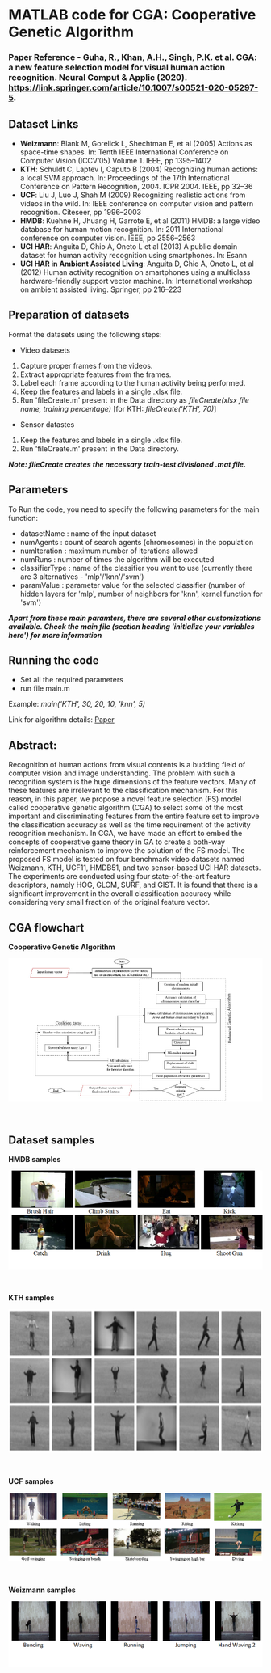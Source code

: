 # MATLAB code for CGA: Cooperative Genetic Algorithm

### Paper Reference - Guha, R., Khan, A.H., Singh, P.K. et al. CGA: a new feature selection model for visual human action recognition. Neural Comput & Applic (2020). https://link.springer.com/article/10.1007/s00521-020-05297-5.

## Dataset Links

* **Weizmann**: Blank M, Gorelick L, Shechtman E, et al (2005) Actions as space-time shapes. In: Tenth IEEE International Conference on Computer Vision (ICCV’05) Volume 1. IEEE, pp 1395–1402
* **KTH**: Schuldt C, Laptev I, Caputo B (2004) Recognizing human actions: a local SVM approach. In: Proceedings of the 17th International Conference on Pattern Recognition, 2004. ICPR 2004. IEEE, pp 32–36
* **UCF**: Liu J, Luo J, Shah M (2009) Recognizing realistic actions from videos in the wild. In: IEEE conference on computer vision and pattern recognition. Citeseer, pp 1996–2003
* **HMDB**: Kuehne H, Jhuang H, Garrote E, et al (2011) HMDB: a large video database for human motion recognition. In: 2011 International conference on computer vision. IEEE, pp 2556–2563
* **UCI HAR**: Anguita D, Ghio A, Oneto L et al (2013) A public domain dataset for human activity recognition using smartphones. In: Esann
* **UCI HAR in Ambient Assisted Living**: Anguita D, Ghio A, Oneto L, et al (2012) Human activity recognition on smartphones using a multiclass hardware-friendly support vector machine. In: International workshop on ambient assisted living. Springer, pp 216–223

## Preparation of datasets

Format the datasets using the following steps:

* Video datasets
1. Capture proper frames from the videos.
2. Extract appropriate features from the frames.
3. Label each frame according to the human activity being performed.
4. Keep the features and labels in a single .xlsx file.
5. Run 'fileCreate.m' present in the Data directory as *fileCreate(xlsx file name, training percentage)* [for KTH: *fileCreate('KTH', 70)*]


* Sensor datastes
1. Keep the features and labels in a single .xlsx file.
2. Run 'fileCreate.m' present in the Data directory.

***Note: fileCreate creates the necessary train-test divisioned .mat file.***

## Parameters

To Run the code, you need to specify the following parameters for the main function:
* datasetName : name of the input dataset 
* numAgents : count of search agents (chromosomes) in the population
* numIteration : maximum number of iterations allowed
* numRuns : number of times the algorithm will be executed
* classifierType : name of the classifier you want to use (currently there are 3 alternatives - 'mlp'/'knn'/'svm')
* paramValue : parameter value for the selected classifier (number of hidden layers for 'mlp', number of neighbors for 'knn', kernel function for 'svm')

***Apart from these main paramters, there are several other customizations available. Check the main file (section heading 'initialize your variables here') for more information***



## Running the code
* Set all the required parameters
* run file main.m

Example: *main('KTH', 30, 20, 10, 'knn', 5)*

Link for algorithm details: [Paper](https://link.springer.com/article/10.1007/s00521-020-05297-5)

## Abstract:

Recognition of human actions from visual contents is a budding field of computer vision and image understanding. The problem with such a recognition system is the huge dimensions of the feature vectors. Many of these features are irrelevant to the classification mechanism. For this reason, in this paper, we propose a novel feature selection (FS) model called cooperative genetic algorithm (CGA) to select some of the most important and discriminating features from the entire feature set to improve the classification accuracy as well as the time requirement of the activity recognition mechanism. In CGA, we have made an effort to embed the concepts of cooperative game theory in GA to create a both-way reinforcement mechanism to improve the solution of the FS model. The proposed FS model is tested on four benchmark video datasets named Weizmann, KTH, UCF11, HMDB51, and two sensor-based UCI HAR datasets. The experiments are conducted using four state-of-the-art feature descriptors, namely HOG, GLCM, SURF, and GIST. It is found that there is a significant improvement in the overall classification accuracy while considering very small fraction of the original feature vector.

## CGA flowchart

<b>Cooperative Genetic Algorithm</span></b><br>
<p align="center">  
  <img src="https://github.com/Ritam-Guha/CGA/blob/master/Images/CGA.png">
</p><br>

## Dataset samples

<b>HMDB samples</span></b><br>
<p align="center">  
  <img src="https://github.com/Ritam-Guha/CGA/blob/master/Images/HMDB%20samples.png">
</p><br>
  

<b>KTH samples</span></b><br>
<p align="center">  
  <img src="https://github.com/Ritam-Guha/CGA/blob/master/Images/KTH%20samples.png">
</p><br>


<b>UCF samples</span></b><br>
<p align="center">  
  <img src="https://github.com/Ritam-Guha/CGA/blob/master/Images/UCF%20samples.png">
</p><br>


<b>Weizmann samples</span></b><br>
<p align="center">  
  <img src="https://github.com/Ritam-Guha/CGA/blob/master/Images/Weizmann%20samples.png">
</p><br>
